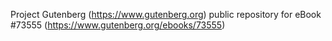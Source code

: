 Project Gutenberg (https://www.gutenberg.org) public repository for eBook #73555 (https://www.gutenberg.org/ebooks/73555)
